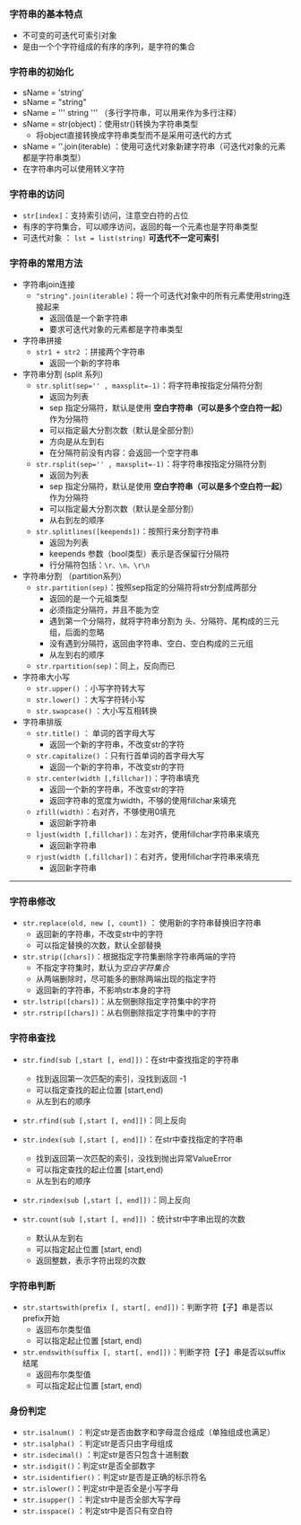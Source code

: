 ### 字符串的基本特点 ###
- 不可变的可迭代可索引对象
- 是由一个个字符组成的有序的序列，是字符的集合

### 字符串的初始化 ###
- sName = 'string'
- sName = "string"
- sName = ''' string '''   （多行字符串，可以用来作为多行注释）
- sName = str(object)：使用str()转换为字符串类型
  - 将object直接转换成字符串类型而不是采用可迭代的方式
- sName = ''.join(iterable) ：使用可迭代对象新建字符串（可迭代对象的元素都是字符串类型）
- 在字符串内可以使用转义字符

### 字符串的访问 ###
- `str[index]`：支持索引访问，注意空白符的占位
- 有序的字符集合，可以顺序访问，返回的每一个元素也是字符串类型
- 可迭代对象 ： `lst = list(string)`
  **可迭代不一定可索引**

### 字符串的常用方法 ###
- 字符串join连接
  - `"string".join(iterable)`：将一个可迭代对象中的所有元素使用string连接起来
    -  返回值是一个新字符串
    - 要求可迭代对象的元素都是字符串类型
- 字符串拼接
  - `str1 + str2` ：拼接两个字符串
    - 返回一个新的字符串
- 字符串分割 (split 系列)
  - `str.split(sep='' , maxsplit=-1)`：将字符串按指定分隔符分割
    - 返回为列表
    - sep 指定分隔符，默认是使用 **空白字符串（可以是多个空白符一起）** 作为分隔符
    - 可以指定最大分割次数（默认是全部分割）
    - 方向是从左到右
    - 在分隔符前没有内容：会返回一个空字符串
  - `str.rsplit(sep='' , maxsplit=-1)`：将字符串按指定分隔符分割
    - 返回为列表
    - sep 指定分隔符，默认是使用 **空白字符串（可以是多个空白符一起）** 作为分隔符
    - 可以指定最大分割次数（默认是全部分割）
    - 从右到左的顺序
  - `str.splitlines([keepends])`：按照行来分割字符串
    - 返回为列表
    - keepends 参数（bool类型）表示是否保留行分隔符
    - 行分隔符包括：`\r、\n、\r\n`
- 字符串分割 （partition系列）
  - `str.partition(sep)`：按照sep指定的分隔符将str分割成两部分
    - 返回的是一个元祖类型
    - 必须指定分隔符，并且不能为空
    - 遇到第一个分隔符，就将字符串分割为 头、分隔符、尾构成的三元组，后面的忽略
    - 没有遇到分隔符，返回由字符串、空白、空白构成的三元组
    - 从左到右的顺序
  - `str.rpartition(sep)`：同上，反向而已
- 字符串大小写
  - `str.upper()` ：小写字符转大写
  - `str.lower()` ：大写字符转小写
  - `str.swapcase()`  ：大小写互相转换
- 字符串排版
  - `str.title()`  ： 单词的首字母大写
    - 返回一个新的字符串，不改变str的字符
  - `str.capitalize()` ：只有行首单词的首字母大写
    - 返回一个新的字符串，不改变str的字符
  - `str.center(width [,fillchar])`：字符串填充
    - 返回一个新的字符串，不改变str的字符
    - 返回字符串的宽度为width，不够的使用fillchar来填充
  - `zfill(width)`：右对齐，不够使用0填充
    - 返回新字符串
  - `ljust(width [,fillchar])`：左对齐，使用fillchar字符串来填充
    - 返回新字符串
  - `rjust(width [,fillchar])`：右对齐，使用fillchar字符串来填充
    - 返回新字符串
***
### 字符串修改 ###
  - `str.replace(old, new [, count])` ： 使用新的字符串替换旧字符串
    - 返回新的字符串，不改变str中的字符
    - 可以指定替换的次数，默认全部替换
  - `str.strip([chars])`：根据指定字符集删除字符串两端的字符
    - 不指定字符集时，默认为*空白字符集合*
    - 从两端删除时，尽可能多的删除两端出现的指定字符
    - 返回新的字符串，不影响str本身的字符
  - `str.lstrip([chars])`：从左侧删除指定字符集中的字符
  - `str.rstrip([chars])`：从右侧删除指定字符集中的字符
### 字符串查找 ###
- `str.find(sub [,start [, end]])`：在str中查找指定的字符串
  - 找到返回第一次匹配的索引，没找到返回 -1
  - 可以指定查找的起止位置 [start,end)
  - 从左到右的顺序
- `str.rfind(sub [,start [, end]])`：同上反向

- `str.index(sub [,start [, end]])`：在str中查找指定的字符串
  - 找到返回第一次匹配的索引，没找到抛出异常ValueError
  - 可以指定查找的起止位置 [start,end)
  - 从左到右的顺序
- `str.rindex(sub [,start [, end]])`：同上反向

- `str.count(sub [,start [, end]])` ：统计str中字串出现的次数
  - 默认从左到右
  - 可以指定起止位置 [start, end)
  - 返回整数，表示字符出现的次数

### 字符串判断 ###
- `str.startswith(prefix [, start[, end]])`：判断字符【子】串是否以prefix开始
  - 返回布尔类型值
  - 可以指定起止位置 [start, end)
- `str.endswith(suffix [, start[, end]])`：判断字符【子】串是否以suffix结尾
  - 返回布尔类型值
  - 可以指定起止位置 [start, end)

### 身份判定 ###
- `str.isalnum()` ：判定str是否由数字和字母混合组成（单独组成也满足）
- `str.isalpha()`  ：判定str是否只由字母组成
- `str.isdecimal()` ：判定str是否只包含十进制数
- `str.isdigit()`：判定str是否全部数字
- `str.isidentifier()`：判定str是否是正确的标示符名
- `str.islower()`：判定str中是否全是小写字母
- `str.isupper()` ：判定str中是否全部大写字母
- `str.isspace()` ：判定str中是否只有空白符
